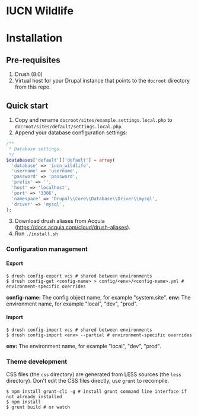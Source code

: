 # IUCN Wildlife

# Installation

## Pre-requisites

1. Drush (8.0)
2. Virtual host for your Drupal instance that points to the `docroot` directory from this repo.

## Quick start

1. Copy and rename `docroot/sites/example.settings.local.php` to `docroot/sites/default/settings.local.php`.
2. Append your database configuration settings:

  ```php
  /**
   * Database settings.
   */
  $databases['default']['default'] = array(
    'database' => 'iucn_wildlife',
    'username' => 'username',
    'password' => 'password',
    'prefix' => '',
    'host' => 'localhost',
    'port' => '3306',
    'namespace' => 'Drupal\\Core\\Database\\Driver\\mysql',
    'driver' => 'mysql',
  );
  ```

3. Download drush aliases from Acquia (https://docs.acquia.com/cloud/drush-aliases).
4. Run `./install.sh`

### Configuration management

#### Export

```
$ drush config-export vcs # shared between environments
$ drush config-get <config-name> > config/<env>/<config-name>.yml # environment-specific overrides
```

**config-name:** The config object name, for example "system.site".
**env:** The environment name, for example "local", "dev", "prod".

#### Import

```
$ drush config-import vcs # shared between environments
$ drush config-import <env> --partial # environment-specific overrides
```

**env:** The environment name, for example "local", "dev", "prod".

### Theme development

CSS files (the `css` directory) are generated from LESS sources (the `less` directory). Don't edit the CSS files directly, use `grunt` to recompile.

```
$ npm install grunt-cli -g # install grunt command line interface if not already installed
$ npm install
$ grunt build # or watch
```

